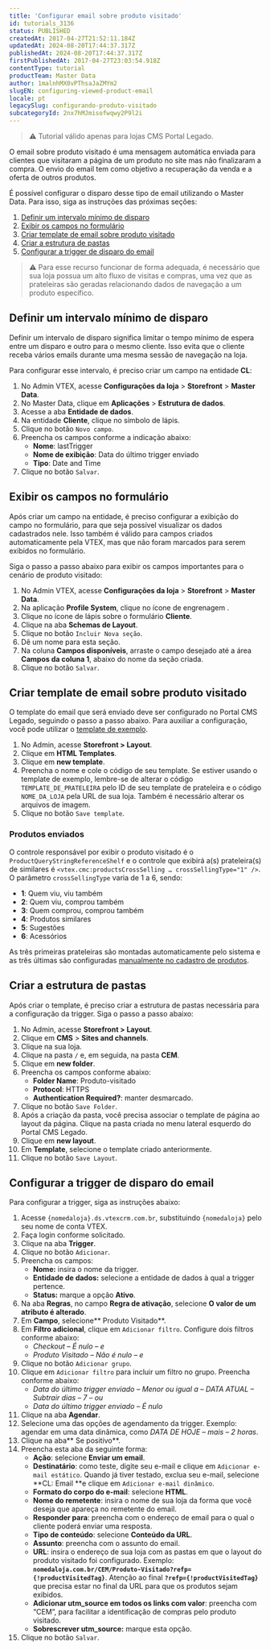 ```yaml
---
title: 'Configurar email sobre produto visitado'
id: tutorials_3136
status: PUBLISHED
createdAt: 2017-04-27T21:52:11.184Z
updatedAt: 2024-08-20T17:44:37.317Z
publishedAt: 2024-08-20T17:44:37.317Z
firstPublishedAt: 2017-04-27T23:03:54.918Z
contentType: tutorial
productTeam: Master Data
author: 1malnhMX0vPThsaJaZMYm2
slugEN: configuring-viewed-product-email
locale: pt
legacySlug: configurando-produto-visitado
subcategoryId: 2nx7hMJmisofwqwy2P9l2i
---
```


>⚠️ Tutorial válido apenas para lojas CMS Portal Legado.

O email sobre produto visitado é uma mensagem automática enviada para clientes que visitaram a página de um produto no site mas não finalizaram a compra. O envio do email tem como objetivo a recuperação da venda e a oferta de outros produtos.

É possível configurar o disparo desse tipo de email utilizando o Master Data. Para isso, siga as instruções das próximas seções:

1. [Definir um intervalo mínimo de disparo](#definir-um-intervalo-minimo-de-disparo)
2. [Exibir os campos no formulário](#exibir-os-campos-no-formulario)
3. [Criar template de email sobre produto visitado](#criar-template-de-email-sobre-produto-visitado)
4. [Criar a estrutura de pastas](#criar-a-estrutura-de-pastas)
5. [Configurar a trigger de disparo do email](#configurar-a-trigger-de-disparo-do-email)

>⚠️ Para esse recurso funcionar de forma adequada, é necessário que sua loja possua um alto fluxo de visitas e compras, uma vez que as prateleiras são geradas relacionando dados de navegação a um produto específico.

## Definir um intervalo mínimo de disparo

Definir um intervalo de disparo significa limitar o tempo mínimo de espera entre um disparo e outro para o mesmo cliente. Isso evita que o cliente receba vários emails durante uma mesma sessão de navegação na loja.

Para configurar esse intervalo, é preciso criar um campo na entidade **CL**:

1. No Admin VTEX, acesse **Configurações da loja** > **Storefront** > **Master Data**.
2. No Master Data, clique em **Aplicações** > **Estrutura de dados**.
3. Acesse a aba **Entidade de dados**.
4. Na entidade **Cliente**, clique no símbolo de lápis.
5. Clique no botão `Novo campo`.
6. Preencha os campos conforme a indicação abaixo:
    * **Nome**: lastTrigger
    * **Nome de exibição**: Data do último trigger enviado
    * **Tipo**: Date and Time
7. Clique no botão `Salvar`.

## Exibir os campos no formulário

Após criar um campo na entidade, é preciso configurar a exibição do campo no formulário, para que seja possível visualizar os dados cadastrados nele. Isso também é válido para campos criados automaticamente pela VTEX, mas que não foram marcados para serem exibidos no formulário.

Siga o passo a passo abaixo para exibir os campos importantes para o cenário de produto visitado:

1. No Admin VTEX, acesse **Configurações da loja** > **Storefront** > **Master Data**.
2. Na aplicação **Profile System**, clique no ícone de engrenagem <i class="fas fa-cog"></i>.
3. Clique no ícone de lápis <i class="fas fa-pencil-alt"></i> sobre o formulário **Cliente**.
4. Clique na aba **Schemas de Layout**.
5. Clique no botão `Incluir Nova seção`.
6. Dê um nome para esta seção.
7. Na coluna **Campos disponíveis**, arraste o campo desejado até a área **Campos da coluna 1**, abaixo do nome da seção criada.
8. Clique no botão `Salvar`.

## Criar template de email sobre produto visitado

O template do email que será enviado deve ser configurado no Portal CMS Legado, seguindo o passo a passo abaixo. Para auxiliar a configuração, você pode utilizar o [template de exemplo](https://assets.ctfassets.net/alneenqid6w5/6TloqmkC76AAauQ4e4SWmA/90018592126fff6bd0d7a9a4ae8568d7/produtovisitadoexemplo.zip).

1. No Admin, acesse **Storefront > Layout**.
2. Clique em **HTML Templates**.
3. Clique em **new template**.
4. Preencha o nome e cole o código de seu template. Se estiver usando o template de exemplo, lembre-se de alterar o código `TEMPLATE_DE_PRATELEIRA` pelo ID de seu template de prateleira e o código `NOME_DA_LOJA` pela URL de sua loja. Também é necessário alterar os arquivos de imagem.
5. Clique no botão `Save template`.

### Produtos enviados

O controle responsável por exibir o produto visitado é o `ProductQueryStringReferenceShelf` e o controle que exibirá a(s) prateleira(s) de similares é `<vtex.cmc:productsCrossSelling … crossSellingType="1" />`. O parâmetro `crossSellingType` varia de 1 a 6, sendo:

* **1**: Quem viu, viu também
* **2**: Quem viu, comprou também
* **3**: Quem comprou, comprou também
* **4**: Produtos similares
* **5**: Sugestões
* **6**: Acessórios

As três primeiras prateleiras são montadas automaticamente pelo sistema e as três últimas são configuradas [manualmente no cadastro de produtos](https://help.vtex.com/pt/tutorial/configurando-produto-similar-sugestoes-acessorios-e-genericos/).

## Criar a estrutura de pastas

Após criar o template, é preciso criar a estrutura de pastas necessária para a configuração da trigger. Siga o passo a passo abaixo:

1. No Admin, acesse **Storefront > Layout**.
2. Clique em **CMS** > **Sites and channels**.
3. Clique na sua loja.
4. Clique na pasta `/` e, em seguida, na pasta **CEM**.
5. Clique em **new folder**.
6. Preencha os campos conforme abaixo:
    * **Folder Name**: Produto-visitado
    * **Protocol**: HTTPS
    * **Authentication Required?**: manter desmarcado.
7. Clique no botão `Save Folder`.
8. Após a criação da pasta, você precisa associar o template de página ao layout da página. Clique na pasta criada no menu lateral esquerdo do Portal CMS Legado.
9. Clique em **new layout**.
10. Em **Template**, selecione o template criado anteriormente.
11. Clique no botão `Save Layout`.

## Configurar a trigger de disparo do email

Para configurar a trigger, siga as instruções abaixo:

1. Acesse `{nomedaloja}.ds.vtexcrm.com.br`, substituindo `{nomedaloja}` pelo seu nome de conta VTEX.
2. Faça login conforme solicitado.
3. Clique na aba __Trigger__.
4. Clique no botão `Adicionar`.
5. Preencha os campos:
    * __Nome:__ insira o nome da trigger.
    * __Entidade de dados:__ selecione a entidade de dados à qual a trigger pertence.
    * __Status:__ marque a opção __Ativo__.
6. Na aba **Regras**, no campo **Regra de ativação**, selecione **O valor de um atributo é alterado**.
7. Em **Campo**, selecione** Produto Visitado**.
8. Em **Filtro adicional**, clique em `Adicionar filtro`. Configure dois filtros conforme abaixo:
    * _Checkout – É nulo – e_
    * _Produto Visitado – Não é nulo – e_
9. Clique no botão `Adicionar grupo`.
10. Clique em `Adicionar filtro` para incluir um filtro no grupo. Preencha conforme abaixo:
    * _Data do último trigger enviado –  Menor ou igual a –  DATA ATUAL – Subtrair dias – 7 – ou_
    * _Data do último trigger enviado –  É nulo_
11. Clique na aba **Agendar**.
12. Selecione uma das opções de agendamento da trigger. Exemplo: agendar em uma data dinâmica, como _DATA DE HOJE – mais –  2 horas_.
13. Clique na aba** Se positivo**.
14. Preencha esta aba da seguinte forma:
    * **Ação**: selecione **Enviar um email**.
    * **Destinatário**: como teste, digite seu e-mail e clique em `Adicionar e-mail estático`. Quando já tiver testado, exclua seu e-mail, selecione **CL: Email **e clique em `Adicionar e-mail dinâmico`.
    * **Formato do corpo do e-mail**: selecione **HTML**.
    * **Nome do remetente**: insira o nome de sua loja da forma que você deseja que apareça no remetente do email.
    * **Responder para**: preencha com o endereço de email para o qual o cliente poderá enviar uma resposta.
    * **Tipo de conteúdo**: selecione **Conteúdo da URL**.
    * **Assunto**: preencha com o assunto do email.
    * **URL**: insira o endereço de sua loja com as pastas em que o layout do produto visitado foi configurado. Exemplo: **`nomedaloja.com.br/CEM/Produto-Visitado?refp={!productVisitedTag}`**. Atenção ao final **`?refp={!productVisitedTag}`** que precisa estar no final da URL para que os produtos sejam exibidos.
    * **Adicionar utm_source em todos os links com valor**: preencha com “CEM”, para facilitar a identificação de compras pelo produto visitado.
    * **Sobrescrever utm_source:** marque esta opção.
15. Clique no botão `Salvar`.

